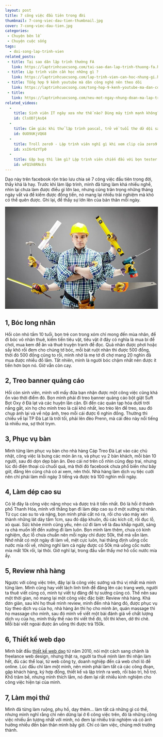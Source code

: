 ```yaml
---
layout: post
title: 7 công việc đầu tiên trong đời
thumbnail: 7-cong-viec-dau-tien-thumbnail.jpg
cover: 7-cong-viec-dau-tien.jpg
categories:
 - Chuyện bên lề
 - Chuyện cuộc sống
tags:
  - doi-song-lap-trinh-vien
related_posts:
 - title: Tại sao dân lập trình thường FA
   link: https://laptrinhcuocsong.com/tai-sao-dan-lap-trinh-thuong-fa.html
 - title: Lập trình viên cần học những gì ?
   link: https://laptrinhcuocsong.com/lap-trinh-vien-can-hoc-nhung-gi.html
 - title: Tổng hợp 9 kênh youtube mà dân công nghệ nên theo dõi
   link: https://laptrinhcuocsong.com/tong-hop-9-kenh-youtube-ma-dan-cong-nghe-nen-theo-doi.html
 - title:
   link: https://laptrinhcuocsong.com/neu-mot-ngay-nhung-doan-ma-lap-trinh-bien-mat.html
related_videos:
  -
    title: Sinh viên IT ngày xưa như thế nào? Dùng máy tính mạnh không?
    id: ClsOD7jAsQ4
  -
    title: Cảm giác khi thử lập trình pascal, trở về tuổi thơ dữ dội sau 10 năm 
    id: 0UO9UKjVQ68
  -
    title: Troll zero9 - Lập trình viên nghĩ gì khi xem clip của zero9 
    id: xsI6r6zYTp0
  -
    title: Gặp bug thì làm gì? Lập trình viên chiến đấu với bọn tester như thế nào? 
    id: wFQ1h8RNcEs
---
```


Dạo này trên facebook rộn trào lưu chia sẻ 7 công việc đầu tiên trong đời, thấy khá là hay. Trước khi làm lập trình, mình đã từng làm khá nhiều nghề, nhìn lại chưa làm được điều gì lớn lao, nhưng cũng trân trọng những tháng ngày vất vả để kiếm được đồng tiền, nó mang lại nhiều trải nghiệm mà khó có thể quên được. Ghi lại, để thấy sự lớn lên của bản thân mỗi ngày.

![7 cong viec dau tien trong doi](images/7-cong-viec-dau-tien.jpg)

## 1, Bóc long nhãn

Hồi còn nhỏ tầm 10 tuổi, bọn trẻ con trong xóm chỉ mong đến mùa nhãn, để đi bóc vỏ nhãn thuê, kiếm tiền tiêu vặt, tiêu vặt ở đây có nghĩa là mua bi để chơi, mua kem để ăn và thuê truyện tranh để đọc. Quả nhãn được phơi hoặc sấy khô rồi đem cho chúng tớ bóc, mỗi bát ruột nhãn thì được 500 đồng, thời đó 500 đồng cũng to rồi, mình nhớ là mẹ tớ đi chợ mang 20 nghìn đã mua được nhiều đồ lắm. Tất nhiên, mình là người bóc chậm nhất nên được ít tiền hơn bọn nó. Giờ vẫn còn cay.

## 2, Treo banner quảng cáo

Hồi còn sinh viên, mình với mấy đứa bạn nhận được một công việc cũng khá ổn vào thời điểm đó. Bọn mình phải đi treo banner quảng cáo bột giặt Suft Bọt Oxy ở Đà lạt và các huyện lân cận. Đi đến các quán tạp hóa dưới trời nắng gắt, xin họ cho mình treo là cái khó nhất, leo trèo lên để treo, sau đó chụp ảnh lại và về nộp ảnh, treo mỗi cái được 6 nghìn đồng. Thường thì chiều về lại TP Đà Lạt là trời tối, phải lên đèo Prenn, mà cái đèo này nổi tiếng là nhiều ma, sợ thót trym.

## 3, Phục vụ bàn

Mình từng làm phục vụ bàn cho nhà hàng Cáp Treo Đà Lạt vào các chủ nhật, công việc là bưng các món ăn ra, và phục vụ 2 bàn khách, mỗi bàn 10 người, sau đó dọn dẹp bàn ăn. Đeo cái nơ trên cổ nhìn cũng đẹp trai, nhưng lúc đó điện thoại củ chuối quá, mà thời đó facebook chưa phổ biến như bây giờ, đăng lên cũng chả có ai xem, nên thôi. Nhà hàng làm dịch vụ tiệc cưới nên chỉ phải làm mỗi ngày 3 tiếng và được trả 100 nghìn mỗi ngày.

## 4, Làm dép cao su

Có lẽ đây là công việc nặng nhọc và được trả ít tiền nhất. Đó là hồi ở thành phố Thanh Hóa, mình với thằng bạn đi làm dép cao su ở một xưởng tư nhân. Từ cục cao su to và nặng, bọn mình phải cắt nó ra, rồi cho vào máy xén thành những lát dày tầm 1cm, sau đó dập khuôn, đủ các kích cỡ, rồi đục lỗ, xỏ quai. Sức khỏe mình cũng yếu, nên cứ đi làm về là đau khắp người, sáng ra chả muốn lết đến xưởng đi làm luôn. Bọn mình làm thêm, chưa có kinh nghiệm, đục lỗ chưa chuẩn nên mỗi ngày chỉ được 50k, thế mà vẫn làm. Nhớ nhất có một ngày đi làm về, mệt cực luôn, hai thằng định uống cốc nước mía rồi về, những nghĩ làm cả ngày được có 50k mà uống cốc nước mía mất 10k rồi, lại thôi. Giờ nghĩ lại, trong đầu vẫn thấy mơ hồ cốc nước mía ấy.

## 5, Review nhà hàng

Ngược với công việc trên, đây lại là công việc sướng và thú vị nhất mà mình từng làm. Mình cũng hay viết lách linh tinh để đăng lên các trang web, người ta thuê viết cũng có, mình tự viết tự đăng để tự sướng cũng có. Thế nên sau một thời gian, nó mang lại một công việc đặc biệt: Review nhà hàng. Khá đơn giản, sau khi họ thuê mình review, mình đến nhà hàng đó, được phục vụ tùy theo dịch vụ của họ, nhà hàng ăn thì họ cho mình ăn, quán massage thì họ massage cho mình, sau đó mình về viết một bài đánh giá về chất lượng dịch vụ của họ, mình thấy thế nào thì viết thế đó, tốt thì khen, dở thì chê. Mỗi bài viết ngoài được ăn uống thì được trả 150k.

## 6, Thiết kế web dạo

Mình bắt đầu [thiết kế web dạo](https://laptrinhcuocsong.com/kiem-tien-bang-lap-trinh-web-nhu-the-nao.html) từ năm 2010, nói một cách sang chảnh là freelance web design, nhưng thật ra, người ta thuê mình làm thì nhận làm hết, đủ các thể loại, từ web công ty, doanh nghiệp đến cả web chơi lô đề online. Lúc đầu chỉ làm một mình, nên mình phải làm tất cả các công đoạn, gặp khách hàng, ký hợp đồng, thiết kế và lập trình ra web, rồi bảo trì, hỗ trợ. Khổ trăm bề, nhưng mình thích lắm, nó đem lại rất nhiều kinh nghiệm cho công việc hiện tại của mình.

## 7, Làm mọi thứ

Mình đã từng làm ruộng, phụ hồ, dạy thêm… làm tất cả những gì có thể, nhưng mình nghĩ rằng chỉ nên dừng lại ở 6 công việc trên, đó là những công việc nhiều ấn tượng nhất với mình, nó đem lại nhiều trải nghiệm và có ảnh hưởng nhiều đến bản thân mình bây giờ. Chỉ có làm việc, chúng mới trưởng thành.

